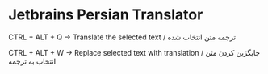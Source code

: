 # Jetbrains Persian Translator

CTRL + ALT + Q -> Translate the selected text / ترجمه متن انتخاب شده


CTRL + ALT + W -> Replace selected text with translation / جایگزین کردن متن انتخاب به ترجمه
